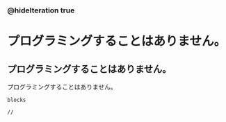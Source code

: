 ### @hideIteration true 

# プログラミングすることはありません。
## プログラミングすることはありません。
プログラミングすることはありません。

```ghost
blocks
```

```template
//
```
